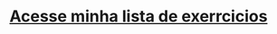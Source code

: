 <h1>
    <a href=" https://samuelaluno.github.io/html-css-tarde/">Acesse minha lista de exerrcicios</a>
</h1>
 
